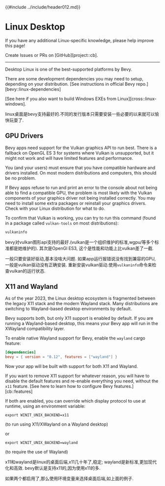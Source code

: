 {{#include ../include/header012.md}}

# Linux Desktop

If you have any additional Linux-specific knowledge,
please help improve this page!

Create Issues or PRs on [GitHub][project::cb].

---

Desktop Linux is one of the best-supported platforms by Bevy.

There are some development dependencies you may need to setup, depending on your
distribution. [See instructions in official Bevy repo.][bevy::linux-dependencies]

[See here if you also want to build Windows EXEs from Linux][cross::linux-windows].

linux桌面是bevy支持最好的.不同的发行版本只需要安装一些必要的以来就可以愉快玩耍了.

## GPU Drivers

Bevy apps need support for the Vulkan graphics API to run best. There is a
fallback on OpenGL ES 3 for systems where Vulkan is unsupported, but it might not
work and will have limited features and performance.

You (and your users) must ensure that you have compatible hardware and drivers
installed. On most modern distributions and computers, this should be no problem.

If Bevy apps refuse to run and print an error to the console about not being
able to find a compatible GPU, the problem is most likely with the Vulkan
components of your graphics driver not being installed correctly. You may
need to install some extra packages or reinstall your graphics drivers. Check
with your Linux distribution for what to do.

To confirm that Vulkan is working, you can try to run this command (found in
a package called `vulkan-tools` on most distributions):

```sh
vulkaninfo
```

bevy对vulkan图形api支持的最好.(vulkan是一个组织维护的标准,wgpu/等多个标准都是她维护的).
其次是OpenGl ES3, 这个是性能和功能上比vulkan差了一截.

一般只要安装好驱动,基本没啥大问题.
如果app运行报错说没有找到兼容的GPU,一般是vulkan驱动没有正确安装.
重新安装vulkan驱动.使用`vulkaninfo`命令来检查vulkan的运行状态.

## X11 and Wayland

As of the year 2023, the Linux desktop ecosystem is fragmented between
the legacy X11 stack and the modern Wayland stack. Many distributions are
switching to Wayland-based desktop environments by default.

Bevy supports both, but only X11 support is enabled by default. If you are
running a Wayland-based desktop, this means your Bevy app will run in the
XWayland compatibility layer.

To enable native Wayland support for Bevy, enable the `wayland` cargo feature:

```toml
[dependencies]
bevy = { version = "0.12", features = ["wayland"] }
```

Now your app will be built with support for both X11 and Wayland.

If you want to remove X11 support for whatever reason, you will have to disable
the default features and re-enable everything you need, without the `x11`
feature. [See here to learn how to configure Bevy features.][cb::features]

If both are enabled, you can override which display protocol to use at runtime,
using an environment variable:

```shell
export WINIT_UNIX_BACKEND=x11
```

(to run using X11/XWayland on a Wayland desktop)

or

```shell
export WINIT_UNIX_BACKEND=wayland
```

(to require the use of Wayland)

x11和wayland是linux的桌面后端,x11几十年了,稳定; wayland是新标准,更加现代化和高效.
bevy默认是支持x11的,因为使用x11的多.

如果两个都启用了,那么使用环境变量来选择桌面后端,如上面的例子.
